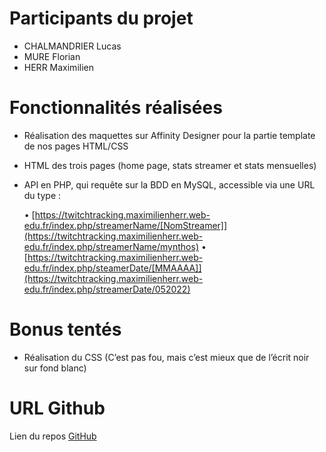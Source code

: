 ﻿# Participants du projet
- CHALMANDRIER Lucas
- MURE Florian
- HERR Maximilien

# Fonctionnalités réalisées

- Réalisation des maquettes sur Affinity Designer pour la partie template de nos pages HTML/CSS
- HTML des trois pages (home page, stats streamer et stats mensuelles)
- API en PHP, qui requête sur la BDD en MySQL, accessible via une URL du type : 

   • [https://twitchtracking.maximilienherr.web-edu.fr/index.php/streamerName/[NomStreamer]](https://twitchtracking.maximilienherr.web-edu.fr/index.php/streamerName/mynthos)
   • [https://twitchtracking.maximilienherr.web-edu.fr/index.php/steamerDate/[MMAAAA]](https://twitchtracking.maximilienherr.web-edu.fr/index.php/streamerDate/052022)
   
# Bonus tentés

- Réalisation du CSS (C’est pas fou, mais c’est mieux que de l’écrit noir sur fond blanc)
#
# URL Github

Lien du repos [GitHub](https://github.com/lucaschlm/twitch-tracker)
